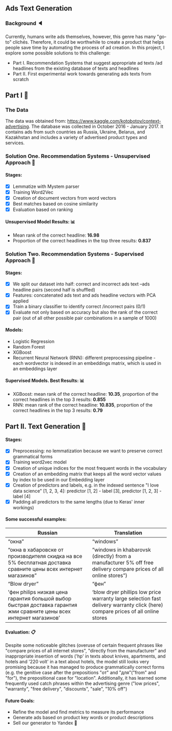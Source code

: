 ## Ads Text Generation
### Background :speaker:
Currently, humans write ads themselves, however, this genre has many "go-to" clichés. Therefore, it could be worthwhile to create a product that helps people save time by automating the process of ad creation. In this project, I explore some possible solutions to this challenge:

* Part I. Recommendation Systems that suggest appropriate ad texts /ad headlines from the existing database of texts and headlines
* Part II. First experimental work towards generating ads texts from scratch 

## Part I :sunrise:

### The Data
The data was obtained from: https://www.kaggle.com/kotobotov/context-advertising. The database was collected in October 2016 - January 2017. It contains ads from such countries as Russia, Ukraine, Belarus, and Kazakhstan and includes a variety of advertised product types and services.

### Solution One. Recommendation Systems - Unsupervised Approach :paperclip: 
#### Stages:
- [x]  Lemmatize with Mystem parser
- [x] Training Word2Vec
- [x]  Creation of document vectors from word vectors
- [x]  Best matches based on cosine similarity
- [x]  Evaluation based on ranking

#### Unsupervised Model Results: :bar_chart:
* Mean rank of the correct headline: **16.98**
* Proportion of the correct headlines in the top three results: **0.837**

### Solution Two. Recommendation Systems - Supervised Approach :paperclip:

#### Stages:
- [x]  We split our dataset into half: correct and incorrect ads text –ads headline pairs (second half is shuffled)
- [x]  Features: concatenated ads text and ads headline vectors with PCA applied
- [x]  Train a binary classifier to identify correct /incorrect pairs (0/1)
- [x]  Evaluate not only based on accuracy but also the rank of the correct pair (out of all other possible pair combinations in a sample of 1000)

#### Models:
* Logistic Regression
* Random Forest
* XGBoost
* Recurrent Neural Network (RNN): different preprocessing pipeline -  each wordvector is indexed in an embeddings matrix, which is used in an embeddings layer

#### Supervised Models. Best Results: :bar_chart:
* XGBoost: mean rank of the correct headline: **10.35**, proportion of the correct headlines in the top 3 results: **0.855**
* RNN: mean rank of the correct headline: **10.835**, proportion of the correct headlines in the top 3 results: **0.79**

## Part II. Text Generation :rocket:

#### Stages:
- [x]  Preprocessing: no lemmatization because we want to preserve correct grammatical forms
- [x]  Training word2vec model
- [x]  Creation of unique indices for the most frequent words in the vocabulary
- [x]  Creation of an embedding matrix that keeps all the word vector values by index to be used in our Embedding layer
- [x]  Creation of predictors and labels, e.g. in the indexed sentence "I love data science" [1, 2, 3, 4]:  predictor [1, 2] - label [3], predictor [1, 2, 3] - label [4]
- [x]  Padding all predictors to the same lengths (due to Keras' inner workings)

#### Some successful examples: 
Russian  | Translation
------------ | -------------
“окна”| “windows”
“окна в хабаровске от производителя скидка на все 5% бесплатная доставка сравните цены всех интернет магазинов”|”windows in khabarovsk (directly) from a manufacturer 5% off free delivery compare prices of all online stores”)
“Blow dryer” |  “фен”
'фен philips низкая цена гарантия большой выбор быстрая доставка гарантия жми сравните цены всех интернет магазинов’|‘blow dryer phillips low price warranty large selection fast delivery warranty click (here) compare prices of all online stores

#### Evaluation: :clipboard:
Despite some noticeable glitches (overuse of certain frequent phrases like "compare prices of all internet stores", "directly from the manufacturer" and inappropriate insertion of words ('hp' in texts about knives, apartments, and hotels and '220 volt' in a text about hotels, the model still looks very promising because it has managed to produce grammatically correct forms (e.g. the genitive case after the prepositions "от" and "для"("from" and "for"), the prepositional case for "location". Additionally, it has learned some frequently used catch phrases within the advertising genre ("low prices", "warranty", "free delivery", "discounts", "sale", "10% off")

#### Future Goals:
* Refine the model and find metrics to measure its performance
* Generate ads based on product key words or product descriptions 
* Sell our generator to Yandex :metal: 


 


















